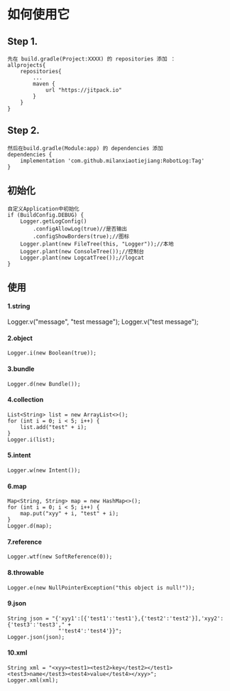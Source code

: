 
# 如何使用它
## Step 1.
	先在 build.gradle(Project:XXXX) 的 repositories 添加 ： 
	allprojects{
		repositories{
			...
			maven {
			    url "https://jitpack.io" 
			} 
		}
	}

## Step 2.
	然后在build.gradle(Module:app) 的 dependencies 添加 
	dependencies { 
		implementation 'com.github.milanxiaotiejiang:RobotLog:Tag'
	}

## 初始化
    自定义Application中初始化
	if (BuildConfig.DEBUG) {
        Logger.getLogConfig()
            .configAllowLog(true)//是否输出
            .configShowBorders(true);//图标
        Logger.plant(new FileTree(this, "Logger"));//本地
        Logger.plant(new ConsoleTree());//控制台
        Logger.plant(new LogcatTree());//logcat
    }
    
## 使用
#### 1.string
  Logger.v("message", "test message");
  Logger.v("test message");
  
#### 2.object
    Logger.i(new Boolean(true));
    
#### 3.bundle
    Logger.d(new Bundle());
    
#### 4.collection
    List<String> list = new ArrayList<>();
    for (int i = 0; i < 5; i++) {
        list.add("test" + i);
    }
    Logger.i(list);
    
#### 5.intent
    Logger.w(new Intent());
    
#### 6.map
    Map<String, String> map = new HashMap<>();
    for (int i = 0; i < 5; i++) {
        map.put("xyy" + i, "test" + i);
    }
    Logger.d(map);
    
#### 7.reference
    Logger.wtf(new SoftReference(0));
    
#### 8.throwable
    Logger.e(new NullPointerException("this object is null!"));
    
#### 9.json
    String json = "{'xyy1':[{'test1':'test1'},{'test2':'test2'}],'xyy2':{'test3':'test3'," +
                    "'test4':'test4'}}";
    Logger.json(json);
    
#### 10.xml
    String xml = "<xyy><test1><test2>key</test2></test1><test3>name</test3><test4>value</test4></xyy>";
    Logger.xml(xml);